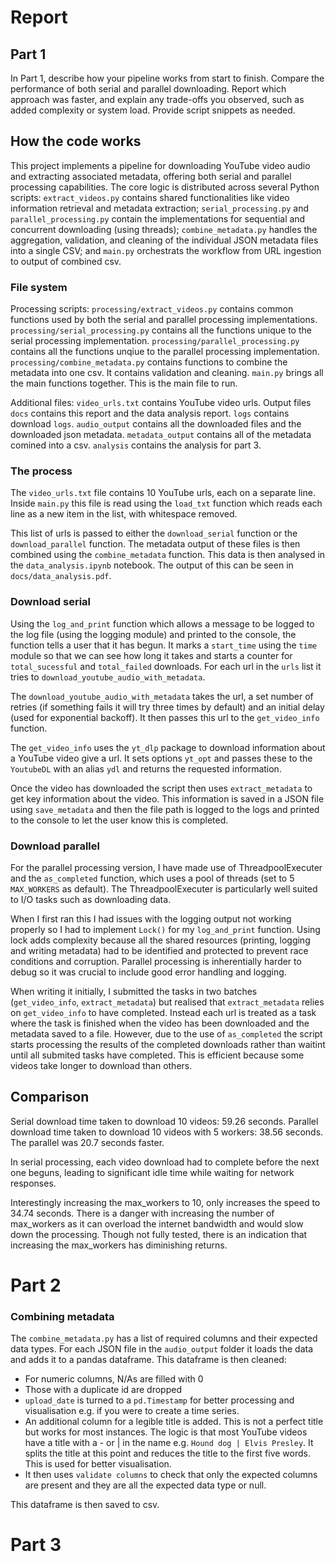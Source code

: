 # Report

## Part 1
In Part 1, describe how your pipeline works from start to finish. Compare the performance of both serial and parallel downloading. Report which approach was faster, and explain any trade-offs you observed, such as added complexity or system load. Provide script snippets as needed.

## How the code works

This project implements a pipeline for downloading YouTube video audio and extracting associated metadata, offering both serial and parallel processing capabilities. The core logic is distributed across several Python scripts: `extract_videos.py` contains shared functionalities like video information retrieval and metadata extraction; `serial_processing.py` and `parallel_processing.py` contain the implementations for sequential and concurrent downloading (using threads); `combine_metadata.py` handles the aggregation, validation, and cleaning of the individual JSON metadata files into a single CSV; and `main.py` orchestrats the workflow from URL ingestion to output of combined csv.

### File system
Processing scripts:
`processing/extract_videos.py` contains common functions used by both the serial and parallel processing implementations.
`processing/serial_processing.py` contains all the functions unique to the serial processing implementation.
`processing/parallel_processing.py` contains all the functions unqiue to the parallel processing implementation.
`processing/combine_metadata.py` contains functions to combine the metadata into one csv. It contains validation and cleaning. 
`main.py` brings all the main functions together. This is the main file to run. 

Additional files:
`video_urls.txt` contains YouTube video urls. 
Output files
`docs` contains this report and the data analysis report.
`logs` contains download `logs`.
`audio_output` contains all the downloaded files and the downloaded json metadata. 
`metadata_output` contains all of the metadata comined into a csv. 
`analysis` contains the analysis for part 3. 

### The process
The `video_urls.txt` file contains 10 YouTube urls, each on a separate line. Inside `main.py` this file is read using the `load_txt` function which reads each line as a new item in the list, with whitespace removed. 

This list of urls is passed to either the `download_serial` function or the `download_parallel` function. The metadata output of these files is then combined using the `combine_metadata` function. This data is then analysed in the `data_analysis.ipynb` notebook. The output of this can be seen in `docs/data_analysis.pdf`.

### Download serial
Using the `log_and_print` function which allows a message to be logged to the log file (using the logging module) and printed to the console, the function tells a user that it has begun.
It marks a `start_time` using the `time` module so that we can see how long it takes and starts a counter for `total_sucessful` and `total_failed` downloads. 
For each url in the `urls` list it tries to `download_youtube_audio_with_metadata`. 

The `download_youtube_audio_with_metadata` takes the url, a set number of retries (if something fails it will try three times by default) and an initial delay (used for exponential backoff). It then passes this url to the `get_video_info` function.

The `get_video_info` uses the `yt_dlp` package to download information about a YouTube video give a url. It sets options `yt_opt` and passes these to the `YoutubeDL` with an alias `ydl` and returns the requested information. 

Once the video has downloaded the script then uses `extract_metadata` to get key information about the video. This information is saved in a JSON file using `save_metadata` and then the file path is logged to the logs and printed to the console to let the user know this is completed. 

### Download parallel
For the parallel processing version, I have made use of ThreadpoolExecuter and the `as_completed` function, which uses a pool of threads (set to 5 `MAX_WORKERS` as default). The ThreadpoolExecuter is particularly well suited to I/O tasks such as downloading data. 

When I first ran this I had issues with the logging output not working properly so I had to implement `Lock()` for my `log_and_print` function. Using lock adds complexity because all the shared resources (printing, logging and writing metadata) had to be identified and protected to prevent race conditions and corruption. Parallel processing is inherentially harder to debug so it was crucial to include good error handling and logging. 

When writing it initially, I submitted the tasks in two batches (`get_video_info`, `extract_metadata`) but realised that `extract_metadata` relies on `get_video_info` to have completed. Instead each url is treated as a task where the task is finished when the video has been downloaded and the metadata saved to a file. However, due to the use of `as_completed` the script starts processing the results of the completed downloads rather than waitint until all submited tasks have completed. This is efficient because some videos take longer to download than others. 

## Comparison
Serial download time taken to download 10 videos: 59.26 seconds.
Parallel download time taken to download 10 videos with 5 workers: 38.56 seconds.
The parallel was 20.7 seconds faster. 

In serial processing, each video download had to complete before the next one beguns, leading to significant idle time while waiting for network responses. 

Interestingly increasing the max_workers to 10, only increases the speed to 34.74 seconds. There is a danger with increasing the number of max_workers as it can overload the internet bandwidth and would slow down the processing. Though not fully tested, there is an indication that increasing the max_workers has diminishing returns. 

# Part 2 

### Combining metadata
The `combine_metadata.py` has a list of required columns and their expected data types. For each JSON file in the `audio_output` folder it loads the data and adds it to a pandas dataframe. This dataframe is then cleaned:
- For numeric columns, N/As are filled with 0
- Those with a duplicate id are dropped
- `upload_date` is turned to a `pd.Timestamp` for better processing and visualisation e.g. if you were to create a time series. 
- An additional column for a legible title is added. This is not a perfect title but works for most instances. The logic is that most YouTube videos have a title with a - or | in the name e.g. `Hound dog | Elvis Presley`. It splits the title at this point and reduces the title to the first five words. This is used for better visualisation.
- It then uses `validate columns` to check that only the expected columns are present and they are all the expected data type or null. 

This dataframe is then saved to csv. 

# Part 3

